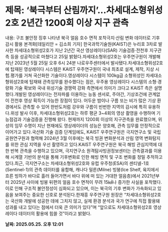 # **제목: ‘북극부터 산림까지’...차세대소형위성2호 2년간 1200회 이상 지구 관측**

  내용: 구조 불안정 징후 나타낸 북극 얼음 호수 면적 포착극지·산림 변화 데이터로 기후 감시 활용 본격화[데일리안 = 김소희 기자] 한국과학기술원(KAIST)은 누리호 3차로 발사한 차세대소형위성2호가 지난 2년간 국산 영상레이다(SAR) 기술검증·전천후 지구관측 등을 성공적으로 마쳤다고 25일 밝혔다.차세대소형위성2호는 우주연구원이 개발해 지난 2023년 5월 25일 오후 6시 24분 나로우주센터에서 발사됐다.차세대소형위성2호에 탑재된 영상레이다 시스템은 KAIST 우주연구원이 국내 최초로 설계, 제작, 지상 시험․평가를 거쳐 국산화한 기술이다.영상레이다 시스템이 100kg급 소형위성인 차세대소형위성2호에 탑재돼 관측임무를 완수했다는 점은, 우주용 영상레이다 시스템의 소형·경량화 기술 확보와 국내 위성기술 경쟁력 강화 측면에서 의미가 크다고 KAIST 측은 설명했다.개발된 영상레이다는 전자파를 이용하는 능동 센서로, 주야간, 기상조건에 관계없이 전천후 영상 획득이 가능한 장점이 있다. 어두운 밤이나 구름 또는 비가 많은 기상 환경에서도 관측할 수 있어 한반도처럼 강우와 구름이 빈번한 지역의 감시에 특히 유용하다.위성 발사 이후, 차세대소형위성2호는 하루 평균 3~4회의 영상 촬영을 수행하며 기능점검과 기술검증을 진행해 왔다. 현재까지 1200회 이상의 지구관측을 완료했으며, 위성의 임무 수명이 지난 현재에도 영상레이더의 성능은 양호해, 관측 임무를 안정적으로 이어가고 있다.국산화 기술 검증 단계임에도, KAIST 우주연구원은 극지연구소 및 국립공원연구원과 협력해 2024년 3월 이후에는 북극 빙권 변화분석과 산림 영역 변화탐지를 위한 관심 지역을 우선 촬영하고 있다.KAIST 우주연구원은 북극 해빙 관심지역에 대한 반복 관측을 수행하고 있으며, 극지연구소 원격탐사빙권정보센터는 관측결과를 이용해 시계열 기반의 분석을 통해 기후변화로 인한 해빙 면적 및 구조 변화를 정밀 추적하고 있다.최근, 극지연구소는 차세대소형위성2호와 유럽 우주청(ESA)의 센티넬-1호(Sentinel-1)의 관측 데이터를 융합해, 캐나다 밀른(Milne) 빙붕(Ice Shelf, 육지에서 흐른 빙하가 바다로 흘러 들어가면서 바다 위에 떠 있는 거대한 얼음층)에서 2021년부터 2025년 사이에 빙붕 뒤편의 얼음 호수 면적이 무려 15㎢나 증가한 사실을 포착했다.이로 인해 구조적 불안정성이 심화되고 있으며, 이는 북극의 기후 변화가 가속화되고 있음을 보여주는 중요한 신호로 분석된다.한재흥 우주연구원 원장은 “차세대소형위성2호는 국산화 개발에 성공한 데에 그치지 않고, 실제 환경 분석과 국가 연구에 직접 활용돼 성과를 내고 있다는 점에서 더욱 큰 의미가 있다”며 “앞으로도 차세대소형위성2호 영상레이다 데이터의 활용에 힘쓸 것”이라고 밝혔다.

  **날짜: 2025.05.25. 오후 12:01**